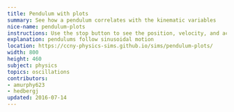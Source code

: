 ```yaml
---
title: Pendulum with plots
summary: See how a pendulum correlates with the kinematic variables
nice-name: pendulum-plots
instructions: Use the stop button to see the position, velocity, and acceleration at a given point in the cycle of the pendulum motion.
explanation: pendulums follow sinusoidal motion
location: https://ccny-physics-sims.github.io/sims/pendulum-plots/
width: 800
height: 460
subject: physics
topics: oscillations
contributors:
- amurphy623
- hedbergj
updated: 2016-07-14
---
```

